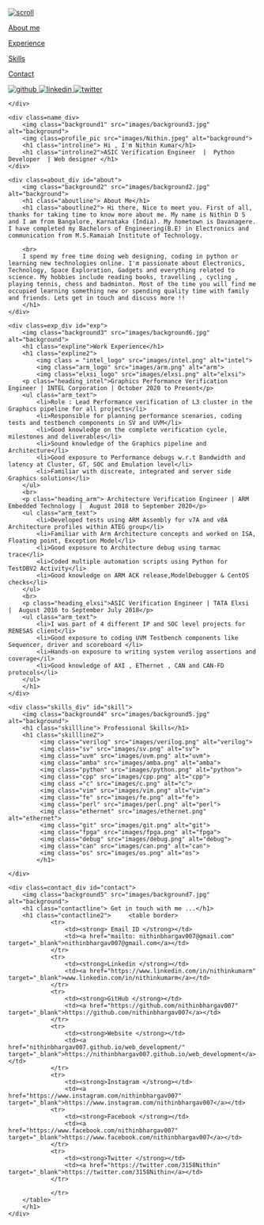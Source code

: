 <!DOCTYPE html>
<html lang="en">
<head>
    <meta charset="UTF-8">
    <meta http-equiv="X-UA-Compatible" content="IE=edge">
    <meta name="viewport" content="width=device-width, initial-scale=1.0">
    <title>Nithin D S</title>
    <link rel="stylesheet" href="css/styles.css">
    <link rel="preconnect" href="https://fonts.googleapis.com">
    <link rel="preconnect" href="https://fonts.gstatic.com" crossorigin>
    <link href="https://fonts.googleapis.com/css2?family=Itim&display=swap" rel="stylesheet">
    <link rel="icon" href="images/favicon.ico">
</head>
<body id="body">
    <a href="#body"><img class="scroll" src="images/scroll.png" alt="scroll"></a>
    <div class=header_div>
        <a href="#about"><p class="header_text">About me</p></a>
        <a href="#exp"><p class="header_text">Experience</p></a>
        <a href="#skill"><p class="header_text">Skills</p></a>
        <a href="#contact"><p class="header_text">Contact</p></a>
        <a href="https://github.com/nithinbhargav007/" target="_blank"> 
            <img class=github src="images/github.png" alt="github" > 
        </a>
        <a href="https://www.linkedin.com/in/nithinkumarm/" target="_blank"> 
            <img class=linkedin src="images/linkedin.png" alt="linkedin">
        </a>
        <a href="https://twitter.com/3158Nithin/" target="_blank">
            <img class=twitter src="images/twitter.png" alt="twitter">
        </a>
        
    </div>
     
    <div class=name_div>
        <img class="background1" src="images/background3.jpg" alt="background">
        <img class=profile_pic src="images/Nithin.jpeg" alt="background">
        <h1 class="introline"> Hi , I'm Nithin Kumar</h1>
        <h1 class="introline2">ASIC Verification Engineer  |  Python Developer  | Web designer </h1>
    </div>

    <div class=about_div id="about">
        <img class="background2" src="images/background2.jpg" alt="background">
        <h1 class="aboutline"> About Me</h1>
        <h1 class="aboutline2"> Hi there, Nice to meet you. First of all, thanks for taking time to know more about me. My name is Nithin D S and I am from Bangalore, Karnataka (India). My hometown is Davanagere. I have completed my Bachelors of Engineering(B.E) in Electronics and communication from M.S.Ramaiah Institute of Technology. 
       
        <br>
        I spend my free time doing web designing, coding in python or learning new technologies online. I'm passionate about Electronics, Technology, Space Exploration, Gadgets and everything related to science. My hobbies include reading books, travelling , cycling , playing tennis, chess and badminton. Most of the time you will find me occupied learning something new or spending quality time with family and friends. Lets get in touch and discuss more !!
        </h1>
    </div>

    <div class=exp_div id="exp">
        <img class="background3" src="images/background6.jpg" alt="background">
        <h1 class="expline">Work Experience</h1>
        <h1 class="expline2"> 
            <img class = "intel_logo" src="images/intel.png" alt="intel">
            <img class="arm_logo" src="images/arm.png" alt="arm">
            <img class="elxsi_logo" src="images/elxsi.png" alt="elxsi">
        <p class="heading_intel">Graphics Performance Verification Engineer | INTEL Corporation | October 2020 to Present</p> 
        <ul class="arm_text">
            <li>Role : Lead Performance verification of L3 cluster in the Graphics pipeline for all projects</li>
            <li>Responsible for planning performance scenarios, coding tests and testbench components in SV and UVM</li>
            <li>Good knowledge on the complete verification cycle, milestones and deliverables</li>
            <li>Sound knowledge of the Graphics pipeline and Architecture</li>
            <li>Good exposure to Performance debugs w.r.t Bandwidth and latency at Cluster, GT, SOC and Emulation level</li>
            <li>Familiar with discreate, integrated and server side Graphics solutions</li>
        </ul>
        <br>
        <p class="heading_arm"> Architecture Verification Engineer | ARM Embedded Technology |  August 2018 to September 2020</p>
        <ul class="arm_text">
            <li>Developed tests using ARM Assembly for v7A and v8A Architecture profiles within ATEG group</li>
            <li>Familiar with Arm Architecture concepts and worked on ISA, Floating point, Exception Model</li>
            <li>Good exposure to Architecture debug using tarmac trace</li>
            <li>Coded multiple automation scripts using Python for TestDBV2 Activity</li>
            <li>Good knowledge on ARM ACK release,ModelDebugger & CentOS checks</li>
        </ul>
        <br>
        <p class="heading_elxsi">ASIC Verification Engineer | TATA Elxsi  |  August 2016 to September July 2018</p>
        <ul class="arm_text">
            <li>I was part of 4 different IP and SOC level projects for RENESAS client</li>
            <li>Good exposure to coding UVM Testbench components like Sequencer, driver and scoreboard </li>
            <li>Hands-on exposure to writing system verilog assertions and coverage</il>
            <li>Good knowledge of AXI , EThernet , CAN and CAN-FD protocols</li>
        </ul>
        </h1>
    </div>

    <div class="skills_div" id="skill">
        <img class="background4" src="images/background5.jpg" alt="background">
        <h1 class="skillline"> Professional Skills</h1>
        <h1 class="skillline2">
             <img class="verilog" src="images/verilog.png" alt="verilog">
             <img class="sv" src="images/sv.png" alt="sv">
             <img class="uvm" src="images/uvm.png" alt="uvm">
             <img class="amba" src="images/amba.png" alt="amba">
             <img class="python" src="images/python.png" alt="python">
             <img class="cpp" src="images/cpp.png" alt="cpp">
             <img class ="c" src="images/c.png" alt="c">
             <img class="vim" src="images/vim.png" alt="vim">
             <img class="fe" src="images/fe.png" alt="fe">
             <img class="perl" src="images/perl.png" alt="perl">
             <img class="ethernet" src="images/ethernet.png" alt="ethernet">
             <img class="git" src="images/git.png" alt="git">
             <img class="fpga" src="images/fpga.png" alt="fpga">
             <img class="debug" src="images/debug.png" alt="debug">
             <img class="can" src="images/can.png" alt="can">
             <img class="os" src="images/os.png" alt="os">
            </h1>

    </div>

    <div class=contact_div id="contact">
        <img class="background5" src="images/background7.jpg" alt="background">
        <h1 class="contactline"> Get in touch with me ...</h1>
        <h1 class="contactline2">     <table border>
                <tr>
                    <td><strong> Email ID </strong></td>
                    <td><a href="mailto: nithinbhargav007@gmail.com" target="_blank">nithinbhargav007@gmail.com</a></td> 
                </tr>
                <tr>
                    <td><strong>Linkedin </strong></td>
                    <td><a href="https://www.linkedin.com/in/nithinkumarm" target="_blank">www.linkedin.com/in/nithinkumarm</a></td> 
                </tr>
                <tr>
                    <td><strong>GitHub </strong></td>
                    <td><a href="https://github.com/nithinbhargav007" target="_blank">https://github.com/nithinbhargav007</a></td> 
                </tr>
                <tr>
                    <td><strong>Website </strong></td> 
                    <td><a href="nithinbhargav007.github.io/web_development/" target="_blank">https://nithinbhargav007.github.io/web_development</a></td> 
                </tr>
                <tr>
                    <td><strong>Instagram </strong></td>
                    <td><a href="https://www.instagram.com/nithinbhargav007" target="_blank">https://www.instagram.com/nithinbhargav007</a></td> 
                <tr>
                    <td><strong>Facebook </strong></td>
                    <td><a href="https://www.facebook.com/nithinbhargav007" target="_blank">https://www.facebook.com/nithinbhargav007</a></td> 
                </tr>
                <tr>
                    <td><strong>Twitter </strong></td>
                    <td><a href="https://twitter.com/3158Nithin" target="_blank">https://twitter.com/3158Nithin</a></td> 
                </tr>   
                
                </tr>
        </table>
        </h1>
    </div>

</body>
</html></div>
